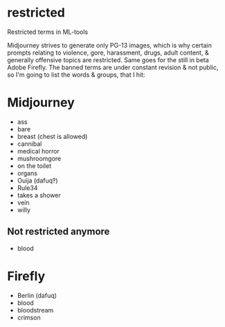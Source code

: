# restricted
Restricted terms in ML-tools

Midjourney strives to generate only PG-13 images, which is why certain prompts relating to violence, gore, harassment, drugs, adult content, & generally offensive topics are restricted. Same goes for the still in beta Adobe Firefly.
The banned terms are under constant revision & not public, so I'm going to list the words & groups, that I hit:

# Midjourney
- ass
- bare 
- breast (chest is allowed)
- cannibal
- medical horror
- mushroomgore
- on the toilet
- organs 
- Ouija (dafuq‽)
- Rule34
- takes a shower
- vein
- willy

## Not restricted anymore
- blood


# Firefly
- Berlin (dafuq) 
- blood
- bloodstream 
- crimson
